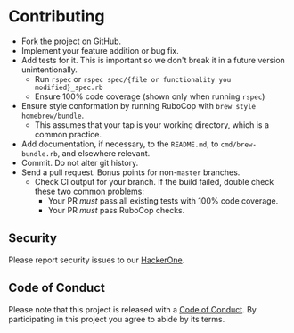 # Contributing

* Fork the project on GitHub.
* Implement your feature addition or bug fix.
* Add tests for it. This is important so we don't break it in a future version unintentionally.
  * Run `rspec` or `rspec spec/{file or functionality you modified}_spec.rb`
  * Ensure 100% code coverage (shown only when running `rspec`)
* Ensure style conformation by running RuboCop with `brew style homebrew/bundle`.
  * This assumes that your tap is your working directory, which is a common practice.
* Add documentation, if necessary, to the `README.md`, to `cmd/brew-bundle.rb`, and elsewhere relevant.
* Commit. Do not alter git history.
* Send a pull request. Bonus points for non-`master` branches.
  * Check CI output for your branch. If the build failed, double check these two common problems:
    * Your PR _must_ pass all existing tests with 100% code coverage.
    * Your PR _must_ pass RuboCop checks.

## Security

Please report security issues to our [HackerOne](https://hackerone.com/homebrew/).

## Code of Conduct

Please note that this project is released with a [Code of Conduct](https://github.com/Homebrew/.github/blob/HEAD/CODE_OF_CONDUCT.md#code-of-conduct). By participating in this project you agree to abide by its terms.
